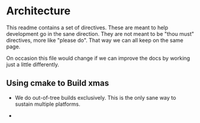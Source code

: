 Architecture
============

This readme contains a set of directives. These are meant to help development
go in the sane direction. They are not meant to be "thou must" directives, more
like "please do". That way we can all keep on the same page. 

On occasion this file would change if we can improve the docs by working just a
little differently.

Using cmake to Build xmas
-------------------------

* We do out-of-tree builds exclusively. This is the only sane way to sustain
  multiple platforms.

* 
